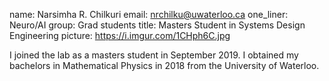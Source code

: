 name: Narsimha R. Chilkuri email: nrchilku@uwaterloo.ca one_liner: Neuro/AI group: Grad students title: Masters Student in Systems Design Engineering picture: https://i.imgur.com/1CHph6C.jpg

I joined the lab as a masters student in September 2019. I obtained my bachelors in Mathematical Physics in 2018 from the University of Waterloo.

